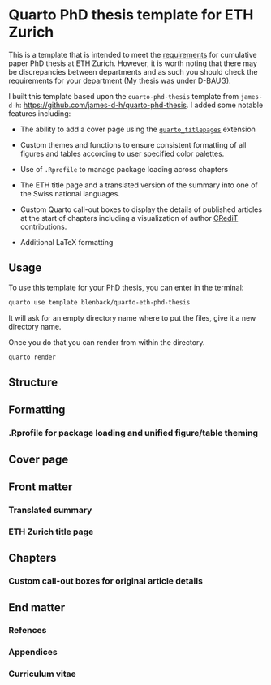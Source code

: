 # Quarto PhD thesis template for ETH Zurich

This is a template that is intended to meet the [requirements](https://ethz.ch/students/en/doctorate/doctoral-thesis-examination.html) for cumulative paper PhD thesis at ETH Zurich. However, it is worth noting that there may be discrepancies between departments and as such you should check the requirements for your department (My thesis was under D-BAUG).

I built this template based upon the `quarto-phd-thesis` template from `james-d-h`: <https://github.com/james-d-h/quarto-phd-thesis>. I added some notable features including:

-    The ability to add a cover page using the [`quarto_titlepages`](https://nmfs-opensci.github.io/quarto_titlepages/) extension

-   Custom themes and functions to ensure consistent formatting of all figures and tables according to user specified color palettes.

-   Use of `.Rprofile` to manage package loading across chapters

-   The ETH title page and a translated version of the summary into one of the Swiss national languages.

-   Custom Quarto call-out boxes to display the details of published articles at the start of chapters including a visualization of author [CRediT](https://www.elsevier.com/researcher/author/policies-and-guidelines/credit-author-statement) contributions.

-   Additional LaTeX formatting

## Usage

To use this template for your PhD thesis, you can enter in the terminal:

``` bash
quarto use template blenback/quarto-eth-phd-thesis
```

It will ask for an empty directory name where to put the files, give it a new directory name.

Once you do that you can render from within the directory.

``` bash
quarto render
```

## Structure




## Formatting

### .Rprofile for package loading and unified figure/table theming

## Cover page

## Front matter

### Translated summary

### ETH Zurich title page

## Chapters

### Custom call-out boxes for original article details

## End matter

### Refences

### Appendices

### Curriculum vitae
